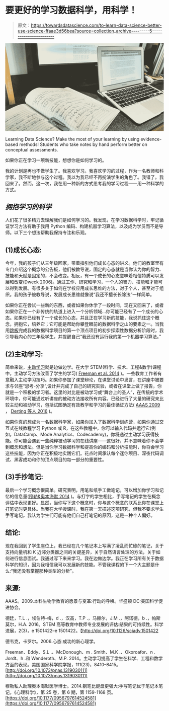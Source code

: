 # 要更好的学习数据科学，用科学！

> 原文：<https://towardsdatascience.com/to-learn-data-science-better-use-science-ffaae3d56bea?source=collection_archive---------5----------------------->

![](img/90dec168f3090e882b062ea4b8e0e7ea.png)

Learning Data Science? Make the most of your learning by using evidence-based methods! Students who take notes by hand perform better on conceptual assessments.

如果你正在学习一项新技能，想想你是如何学习的。

我的计划是再也不做学生了。我喜欢学习。我喜欢学习的过程，作为一名教师和科学家，我不断地参与这个过程。我以为我已经不再扮演学生的角色了。我错了。我回来了。然而，这一次，我在用一种新的方式思考我的学习过程——用一种科学的方式。

## *拥抱学习的科学*

人们花了很多精力去理解我们是如何学习的。我发现，在学习数据科学时，牢记循证学习方法有助于我用 Python 编码、构建机器学习算法，以及成为学员而不是导师。以下三个想法帮助我保持专注和乐观。

## **(1)成长心态:**

今年，我的孩子们从三年级回家，带着指引他们成长心态的讲义。他们的教室里有专门介绍这个概念的公告板，他们被教导说，固定的心态就是当你认为你的智力、技能和天赋是固定的，不会改变。相反，有一个成长的心态意味着相信特质可以发展和改变(Dweck 2006)。通过工作、研究和学习，一个人的智力、技能和才能可以得到发展。有很多关于如何在学校应用成长思维的方法，对于个人，甚至对于组织。我的孩子被教导说，发展成长思维就像说“我还不擅长长除法”一样简单。

如果你正在尝试一些新的东西，或者如果你休学了一段时间，现在又回来了，或者如果你正在一个非传统的轨道上进入一个分析领域…你可能已经有了一个成长的心态。如果你已经有了一个成长的心态，并且正在学习新的技能，我说抓住这个概念，拥抱它，培养它；它可能是帮助你攀登眼前的数据科学之山的要素之一。当我用[跳板](http://Springboard.com)完成我的数据科学项目的第一个顶点项目的初步探索性数据分析阶段时，我引导我内心的三年级学生，并提醒自己“我还没有运行我的第一个机器学习算法。”

## **(2)主动学习:**

简单来说，[主动学习](https://en.wikipedia.org/wiki/Active_learning)就是边做边学。在大学 STEM(科学、技术、工程&数学)课程中，主动学习方法改善了学生的学习( [Freeman et al. 2014](http://www.pnas.org/content/111/23/8410) )。一些教育工作者有意融入主动学习技巧。如果你参加了课堂辩论，在课堂讨论中发言，在讲座中被要求与邻座“思考-分享”,设计并完成了自己的研究实验，或者在课堂上做了报告，你就是一个积极的学习者。这里的对比是被动学习或“舞台上的圣人”，在传统的学术环境中，你可能通过听讲座的被动方法接收所有内容。已经进行了大量的研究来比较主动和被动学习，包括试图确定有效教学和学习的最佳循证方法( [AAAS 2009](http://visionandchange.org/files/2011/03/VC-Brochure-V6-3.pdf) ， [Derting 等人 2016](http://advances.sciencemag.org/content/2/3/e1501422.full) )。

如果你真的想成为一名数据科学家，如果你加入了数据科学训练营，如果你通过交互式在线教程学习 Python 或 R，在这些教程中，你可以输入代码并运行它(例如，DataCamp、Mode Analytics、Codecademy)，你将通过主动学习获得技能。你可能会遇到一些纯粹被动学习的在线讲座——这很好，并不意味着你不会学到概念和想法。但是当你学习数据科学和提高你的编码和分析技能时，你将会学习这些技能，因为你正在积极地实践它们。花点时间承认每个迷你项目、深夜代码调试、黑客成功和你的顶点项目的每一部分的重要性。

## **(3)手抄笔记:**

最后一个学习概念很简单。研究表明，用笔和纸手工做笔记，可以增加你学习和记忆的信息量([穆勒&奥本海默 2014](http://journals.sagepub.com/doi/abs/10.1177/0956797614524581) )。与打字的学生相比，手写笔记的学生在概念评估中表现更好。显然，当你写下这个概念时，你与这个概念的联系比你在课堂上打笔记时更具体。当我在大学授课时，我在第一天描述这项研究，但我不要求学生手写笔记。我认为学生们可能有他们自己打笔记的原因，这是一种个人偏好。

## 结论:

现在我回到了学生座位上，我已经在几个笔记本上写满了凌乱而忙碌的笔记，关于支持向量机和 K 近邻分类器之间的关键差异，关于自然语言处理的方法，关于如何进行信息面试。我通过写下来来学习。我在边做边学。我正在学习所有关于数据科学的知识，因为我相信我可以发展新的技能。不管我课程的下一个大主题是什么:“我还没有掌握那种类型的分析”。

## **来源:**

AAAS。2009.本科生物学教育的愿景与变革:行动的呼唤。华盛顿 DC:美国科学促进协会。

德廷，T.L .，埃伯特-梅，d .，汉高，T.P .，马赫尔，J.M .，阿诺德，b .，帕斯莫尔，H.A. 2016。STEM 高等教育中教师专业发展的评估:结果的可持续性。科学进展，2(3)，e 1501422–e 1501422。【http://doi.org/10.1126/sciadv.1501422 

德韦克，卡罗尔。2006.心态:成功的新心理学。

Freeman、Eddy、S.L .、McDonough、m . Smith、M.K .、Okoroafor、n . Jordt、h .和 Wenderoth、M.P. 2014。主动学习提高了学生在科学、工程和数学方面的表现。美国国家科学院学报，111(23)，8410–8415。[http://doi.org/10.1073/pnas.1319030111](http://doi.org/10.1073/pnas.1319030111)

穆勒私人助理奥本海默医学博士。2014.钢笔比键盘更强大:手写笔记优于笔记本笔记，《心理科学》，第 25 卷，第 6 期，第 1159-1168 页。[https://doi.org/10.1177/0956797614524581](https://doi.org/10.1177/0956797614524581)